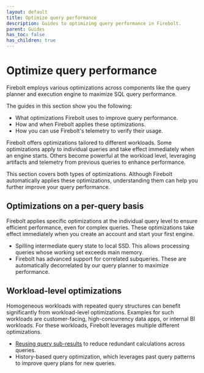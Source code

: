 ```yaml
---
layout: default
title: Optimize query performance
description: Guides to optimizing query performance in Firebolt.
parent: Guides
has_toc: false
has_children: true
---
```


# Optimize query performance 
Firebolt employs various optimizations across components like the query planner and execution engine to maximize SQL query performance.

The guides in this section show you the following:
* What optimizations Firebolt uses to improve query performance.
* How and when Firebolt applies these optimizations.
* How you can use Firebolt's telemetry to verify their usage.

Firebolt offers optimizations tailored to different workloads.
Some optimizations apply to individual queries and take effect immediately when an engine starts.
Others become powerful at the workload level, leveraging artifacts and telemetry from previous queries to enhance performance. 

This section covers both types of optimizations.
Although Firebolt automatically applies these optimizations, understanding them can help you further improve your query performance. 

## Optimizations on a per-query basis 
Firebolt applies specific optimizations at the individual query level to ensure efficient performance, even for complex queries.
These optimizations take effect immediately when you create an account and start your first engine.

* Spilling intermediate query state to local SSD. This allows processing queries whose working set exceeds main memory.
* Firebolt has advanced support for correlated subqueries. These are automatically decorrelated by our query planner to maximize performance.


## Workload-level optimizations 
Homogeneous workloads with repeated query structures can benefit significantly from workload-level optimizations.
Examples for such workloads are customer-facing, high-concurrency data apps, or internal BI workloads.
For these workloads, Firebolt leverages multiple different optimizations.

* [Reusing query sub-results](./understand-query-performance-subresult.md) to reduce redundant calculations across queries.
* History-based query optimization, which leverages past query patterns to improve query plans for new queries.


